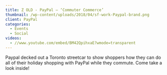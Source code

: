 ```yaml
---
title: Z OLD - PayPal – ‘Commuter Commerce’
thumbnail: /wp-content/uploads/2018/04/sf-work-Paypal-brand.png
client: PayPal
categories:
  - Events
  - Social
videos:
  - //www.youtube.com/embed/BM42QpihxaE?wmode=transparent
---
```

<p>
 Paypal decked out a Toronto streetcar to show
                              shoppers how they can do all of their holiday
                              shopping with PayPal while they commute. Come take
                              a look inside!
</p>

